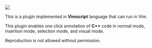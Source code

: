 ![](https://cdn.luogu.com.cn/upload/image_hosting/mwf7r0zl.png)

This is a plugin implemented in **Vimscript** language that can run in Vim.

This plugin enables one click annotation of **C++** code in normal mode, insertion mode, selection mode, and visual mode.

Reproduction is not allowed without permission.
